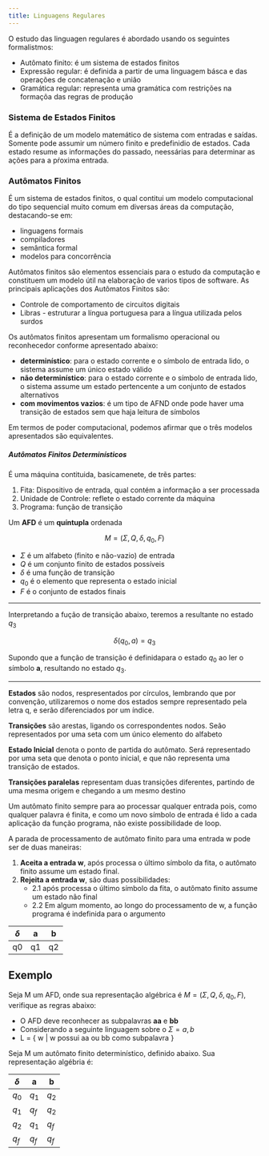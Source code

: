 ```yaml
---
title: Linguagens Regulares
---
```


O estudo das linguagen regulares é abordado usando os seguintes formalistmos:

- Autômato finito: é um sistema de estados finitos
- Expressão regular: é definida a partir de uma linguagem básca e das operações de concatenação e união
- Gramática regular: representa uma gramática com restrições na formaçõa das regras de produção

### Sistema de Estados Finitos

É a definição de um modelo matemático de sistema com entradas e saídas.
Somente pode assumir um número finito e predefinidio de estados.
Cada estado resume as informações do passado, neessárias para determinar as ações para a pŕoxima entrada.

### Autômatos Finitos

É um sistema de estados finitos, o qual contitui um modelo computacional do tipo sequencial muito comum em diversas áreas da computação, destacando-se em:

* linguagens formais
* compiladores
* semântica formal
* modelos para concorrência

Autômatos finitos são elementos essenciais para o estudo da computação e constituem um modelo útil na elaboração de varios tipos de software.
As principais aplicações dos Autômatos Finitos são:

- Controle de comportamento de circuitos digitais
- Libras - estruturar a língua portuguesa para a língua utilizada pelos surdos

Os autômatos finitos apresentam um formalismo operacional ou reconhecedor conforme apresentado abaixo:

* **determinístico**: para o estado corrente e o símbolo de entrada lido, o sistema assume um único estado válido
* **não determinístico**: para o estado corrente e o símbolo de entrada lido, o sistema assume um estado pertencente a um conjunto de estados alternativos
* **com movimentos vazios**: é um tipo de AFND onde pode haver uma transição de estados sem que haja leitura de símbolos

Em termos de poder computacional, podemos afirmar que o três modelos apresentados são equivalentes.

##### Autômatos Finitos Determinísticos

É uma máquina contituida, basicamenete, de trẽs partes:

1. Fita: Dispositivo de entrada, qual contém a informação a ser processada
2. Unidade de Controle: reflete o estado corrente da máquina
3. Programa: função de transição

Um **AFD** é um **quíntupla** ordenada

$$ M = (\Sigma, Q, \delta, q_{0}, F) $$

* $\Sigma$ é um alfabeto (finito e não-vazio) de entrada
* $Q$ é um conjunto finito de estados possíveis
* $\delta$ é uma função de transição
* $q_{0}$ é o elemento que representa o estado inicial
* $F$ é o conjunto de estados finais

---

Interpretando a fução de transição abaixo, teremos a resultante no estado $q_{3}$

$$ \delta (q_{0}, a) = q_{3} $$

Supondo que a função de transição é definidapara o estado $q_{0}$ ao ler o símbolo **a**, resultando no estado $q_{3}$.

---

**Estados** são nodos, respresentados por círculos, lembrando que por convenção, utilizaremos o nome dos estados sempre representado pela letra q, e serão diferenciados por um índice.

**Transições** são arestas, ligando os correspondentes nodos.
Seão representados por uma seta com um único elemento do alfabeto

**Estado Inicial** denota o ponto de partida do autômato.
Será representado por uma seta que denota o ponto inicial, e que não representa uma transição de estados.

**Transições paralelas** representam duas transições diferentes, partindo de uma mesma origem e chegando a um mesmo destino

Um autômato finito sempre para ao processar qualquer entrada pois, como qualquer palavra é finita, e como um novo símbolo de entrada é lido a cada aplicação da função programa, não existe possibilidade de loop.

A parada de processamento de autômato finito para uma entrada w pode ser de duas maneiras:

1. **Aceita a entrada w**, após processa o último símbolo da fita, o autômato finito assume um estado final.
2. **Rejeita a entrada w**, são duas possibilidades:
    * 2.1 após processa o último símbolo da fita, o autômato finito assume um estado não final
    * 2.2 Em algum momento, ao longo do processamento de w, a função programa é indefinida para o argumento

$\delta$ | a  | b
-------- | -- | -
q0       | q1 | q2

## Exemplo

Seja M um AFD, onde sua representação algébrica é $M = (\Sigma, Q, \delta, q_{0}, F)$, verifique as regras abaixo:

* O AFD deve reconhecer as subpalavras **aa** e **bb**
* Considerando a seguinte linguagem sobre o $\Sigma = {a, b}$
* L = { w | w possui aa ou bb como subpalavra }

Seja M um autômato finito determinístico, definido abaixo. Sua representação algébria é:

$\delta$ |    a    | b
-------- | ------- | ----------
$q_{0}$  | $q_{1}$ | $q_{2}$
$q_{1}$  | $q_{f}$ | $q_{2}$
$q_{2}$  | $q_{1}$ | $q_{f}$
$q_{f}$  | $q_{f}$ | $q_{f}$

